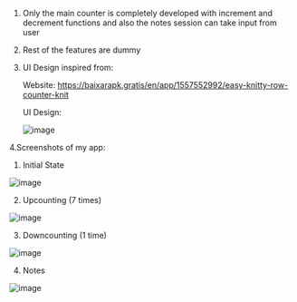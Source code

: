 1. Only the main counter is completely developed with increment and decrement functions and also the notes session can take input from user

2. Rest of the features are dummy

3. UI Design inspired from:

      Website: https://baixarapk.gratis/en/app/1557552992/easy-knitty-row-counter-knit
  
      UI Design: 
      
      ![image](https://user-images.githubusercontent.com/72083631/150505349-4da78e18-86c5-4f40-aab2-01e133c135fb.png)
      
4.Screenshots of my app:

   1. Initial State
      
   ![image](https://user-images.githubusercontent.com/72083631/150506161-94315950-1c05-4a78-9eed-02c2a888d5d8.png)

   2. Upcounting (7 times)
      
   ![image](https://user-images.githubusercontent.com/72083631/150506206-a888ca85-1a60-41ba-aafd-19375ebf5321.png)

   3. Downcounting (1 time)
      
   ![image](https://user-images.githubusercontent.com/72083631/150506246-0a969c46-1111-457b-8c82-51b51171adb5.png)

   4. Notes
      
   ![image](https://user-images.githubusercontent.com/72083631/150506395-271d1f0f-b382-46ca-81bd-d2f37168055a.png)


  
  
  
  
  
